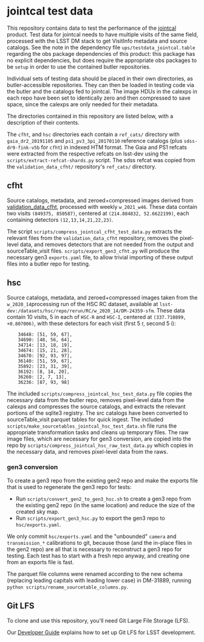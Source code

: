 # jointcal test data

This repository contains data to test the performance of the [jointcal](http://github.com/lsst/jointcal) product. Test data for jointcal needs to have multiple visits of the same field, processed with the LSST DM stack to get VisitInfo metadata and source catalogs.
See the note in the dependency file `ups/testdata_jointcal.table` regarding the obs package dependencies of this product: this package has no explicit dependencies, but does require the appropriate obs packages to be `setup` in order to use the contained butler repositories.

Individual sets of testing data should be placed in their own directories, as butler-accessible repositories. They can then be loaded in testing code via the butler and the catalogs fed to jointcal. The image HDUs in the calexps in each repo have been set to identically zero and then compressed to save space, since the calexps are only needed for their metadata.

The directories contained in this repository are listed below, with a description of their contents.

The `cfht`, and `hsc` directories each contain a `ref_cats/` directory with `gaia_dr2_20191105` and `ps1_pv3_3pi_20170110` reference catalogs (plus `sdss-dr9-fink-v5b` for `cfht`) in indexed HTM format.
The Gaia and PS1 refcats were extracted from the respective refcats on lsst-dev using the `scripts/extract-refcat-shards.py` script.
The sdss refcat was copied from the `validation_data_cfht/` repository's `ref_cats/` directory.

## cfht

Source catalogs, metadata, and zeroed+compressed images derived from [validation_data_cfht](https://github.com/lsst/validation_data_cfht), processed with weekly `w_2021_w46`.
These data contain two visits `(849375, 850587)`, centered at `(214.884832, 52.6622199)`, each containing detectors `(12,13,14,21,22,23)`.

The script `scripts/compress_jointcal_cfht_test_data.py` extracts the relevant files from the `validation_data_cfht` repository, removes the pixel-level data, and removes detectors that are not needed from the output and sourceTable_visit files.
`scripts/export_gen3_cfht.py` will produce the necessary gen3 `exports.yaml` file, to allow trivial importing of these output files into a butler repo for testing.

## hsc

Source catalogs, metadata, and zeroed+compressed images taken from the `w_2020_14`processing run of the HSC RC dataset, available at `lsst-dev:/datasets/hsc/repo/rerun/RC/w_2020_14/DM-24359-sfm`.
These data contain 10 visits, 5 in each of `HSC-R` and `HSC-I`, centered at `(337.710899, +0.807006)`, with these detectors for each visit (first 5 r, second 5 i):

```
    34648: [51, 59, 67],
    34690: [48, 56, 64],
    34714: [13, 18, 19],
    34674: [15, 21, 28],
    34670: [92, 93, 97],
    36140: [51, 59, 67],
    35892: [23, 31, 39],
    36192: [8, 14, 20],
    36260: [2, 7, 13],
    36236: [87, 93, 98]
```

The included `scripts/compress_jointcal_hsc_test_data.py` file copies the necessary data from the butler repo, removes pixel-level data from the calexps and compresses the source catalogs, and extracts the relevant portions of the sqlite3 registry.
The src catalogs have been converted to sourceTable_visit parquet tables for quick ingest.  The included `scripts/make_sourcetables_jointcal_hsc_test_data.sh` file runs the appropriate transformation tasks and cleans up temporary files.
The raw image files, which are necessary for gen3 conversion, are copied into the repo by `scripts/compress_jointcal_hsc_raw_test_data.py` which copies in the necessary data, and removes pixel-level data from the raws.

### gen3 conversion

To create a gen3 repo from the existing gen2 repo and make the exports file that is used to regenerate the gen3 repo for tests:

* Run `scripts/convert_gen2_to_gen3_hsc.sh` to create a gen3 repo from the existing gen2 repo (in the same location) and reduce the size of the created sky map.
* Run `scripts/export_gen3_hsc.py` to export the gen3 repo to `hsc/exports.yaml`.

We only commit `hsc/exports.yaml` and the "unbounded" `camera` and `transmission_*` calibrations to git, because those (and the in-place files in the gen2 repo) are all that is necessary to reconstruct a gen3 repo for testing.
Each test has to start with a fresh repo anyway, and creating one from an exports file is fast.

The parquet file columns were renamed according to the new schema (replacing leading capitals with leading lower case) in DM-31889, running `python scripts/rename_sourcetable_columns.py`.

## Git LFS

To clone and use this repository, you'll need Git Large File Storage (LFS).

Our [Developer Guide](http://developer.lsst.io/en/latest/tools/git_lfs.html)
explains how to set up Git LFS for LSST development.
